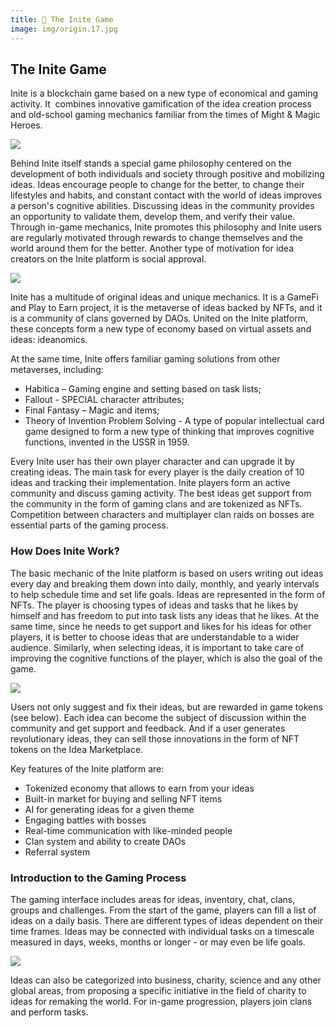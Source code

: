 ```yaml
---
title: 🔭 The Inite Game
image: img/origin.17.jpg
---
```

<!--StartFragment-->

## The Inite Game 

Inite is a blockchain game based on a new type of economical and gaming activity. It  combines innovative gamification of the idea creation process and old-school gaming mechanics familiar from the times of Might & Magic Heroes. 

![](img/logo-1920.png)

Behind Inite itself stands a special game philosophy centered on the development of both individuals and society through positive and mobilizing ideas. Ideas encourage people to change for the better, to change their lifestyles and habits, and constant contact with the world of ideas improves a person's cognitive abilities. Discussing ideas in the community provides an opportunity to validate them, develop them, and verify their value. Through in-game mechanics, Inite promotes this philosophy and Inite users are regularly motivated through rewards to change themselves and the world around them for the better. Another type of motivation for idea creators on the Inite platform is social approval.

![](img/origin.10.png)

Inite has a multitude of original ideas and unique mechanics. It is a GameFi and Play to Earn project, it is the metaverse of ideas backed by NFTs, and it is a community of clans governed by DAOs. United on the Inite platform, these concepts form a new type of economy based on virtual assets and ideas: ideanomics.   

At the same time, Inite offers familiar gaming solutions from other metaverses, including:  

* Habitica – Gaming engine and setting based on task lists; 
* Fallout - SPECIAL character attributes;
* Final Fantasy – Magic and items;
* Theory of Invention Problem Solving - A type of popular intellectual card game designed to form a new type of thinking that improves cognitive functions, invented in the USSR in 1959.

Every Inite user has their own player character and can upgrade it by creating ideas. The main task for every player is the daily creation of 10 ideas and tracking their implementation. Inite players form an active community and discuss gaming activity. The best ideas get support from the community in the form of gaming clans and are tokenized as NFTs. Сompetition between characters and multiplayer clan raids on bosses are essential parts of the gaming process. 

### How Does Inite Work? 

The basic mechanic of the Inite platform is based on users writing out ideas every day and breaking them down into daily, monthly, and yearly intervals to help schedule time and set life goals. Ideas are represented in the form of NFTs. The player is choosing types of ideas and tasks that he likes by himself and has freedom to put into task lists any ideas that he likes. At the same time, since he needs to get support and likes for his ideas for other players, it is better to choose ideas that are understandable to a wider audience. Similarly, when selecting ideas, it is important to take care of improving the cognitive functions of the player, which is also the goal of the game.

![](img/origin.17.jpg)

Users not only suggest and fix their ideas, but are rewarded in game tokens (see below). Each idea can become the subject of discussion within the community and get support and feedback. And if a user generates revolutionary ideas, they can sell those innovations in the form of NFT tokens on the Idea Marketplace.  

Key features of the Inite platform are:

* Tokenized economy that allows to earn from your ideas
* Built-in market for buying and selling NFT items
* AI for generating ideas for a given theme
* Engaging battles with bosses
* Real-time communication with like-minded people
* Clan system and ability to create DAOs
* Referral system

### Introduction to the Gaming Process

The gaming interface includes areas for ideas, inventory, chat, clans, groups and challenges. From the start of the game, players can fill a list of ideas on a daily basis. There are different types of ideas dependent on their time frames. Ideas may be connected with individual tasks on a timescale measured in days, weeks, months or longer - or may even be life goals. 

![](img/image-22.png)

Ideas can also be categorized into business, charity, science and any other global areas, from proposing a specific initiative in the field of charity to ideas for remaking the world. For in-game progression, players join clans and perform tasks.

<!--EndFragment-->
